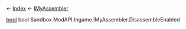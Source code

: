 ← [Index](Api-Index) ← [IMyAssembler](Sandbox.ModAPI.Ingame.IMyAssembler)

[bool](System.Boolean) bool Sandbox.ModAPI.Ingame.IMyAssembler.DisassembleEnabled